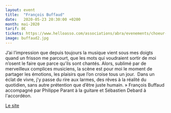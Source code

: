 ```yaml
---
layout: event
title:  "François Buffaud"
date:   2020-05-23 20:30:00 +0200
month: mai-2020
tarif: 8€
tickets: https://www.helloasso.com/associations/abra/evenements/choeur-en-pente-spectacle-de-fin-d-annee-des-eleves-d-helene-piris
image: buffaud2.jpg
---
```


J’ai l’impression que depuis toujours la musique vient sous mes doigts quand un frisson me parcourt, que les mots qui voudraient sortir de moi n’osent le faire que parce qu’ils sont chantés. Alors, sublimé par de merveilleux complices musiciens, la scène est pour moi le moment de partager les émotions, les plaisirs que l’on croise tous un jour.  Dans un éclat de vivre, j'y passe du rire aux larmes, des rêves à la réalité du quotidien, sans autre prétention que d’être juste humain. » François Buffaud accompagné par Philippe Parant à la guitare et Sébastien Debard à l'accordéon.

[Le site](http://www.francoisbuffaud.fr/)
